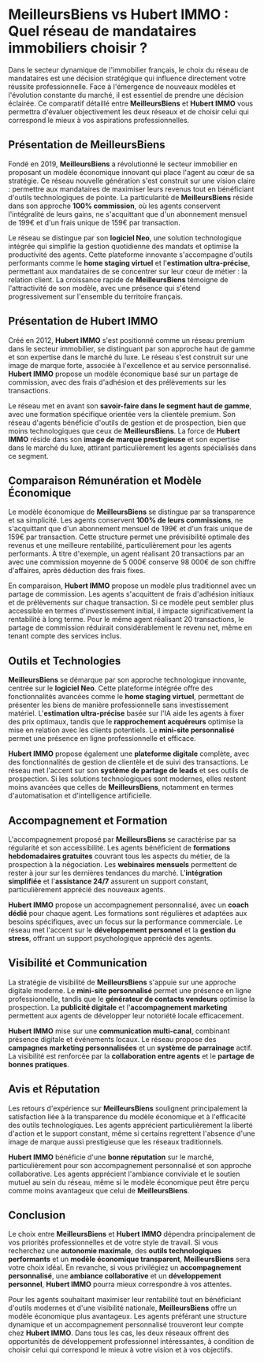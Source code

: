 # MeilleursBiens vs Hubert IMMO : Quel réseau de mandataires immobiliers choisir ?

Dans le secteur dynamique de l'immobilier français, le choix du réseau de mandataires est une décision stratégique qui influence directement votre réussite professionnelle. Face à l'émergence de nouveaux modèles et l'évolution constante du marché, il est essentiel de prendre une décision éclairée. Ce comparatif détaillé entre **MeilleursBiens** et **Hubert IMMO** vous permettra d'évaluer objectivement les deux réseaux et de choisir celui qui correspond le mieux à vos aspirations professionnelles.

## Présentation de MeilleursBiens

Fondé en 2019, **MeilleursBiens** a révolutionné le secteur immobilier en proposant un modèle économique innovant qui place l'agent au cœur de sa stratégie. Ce réseau nouvelle génération s'est construit sur une vision claire : permettre aux mandataires de maximiser leurs revenus tout en bénéficiant d'outils technologiques de pointe. La particularité de **MeilleursBiens** réside dans son approche **100% commission**, où les agents conservent l'intégralité de leurs gains, ne s'acquittant que d'un abonnement mensuel de 199€ et d'un frais unique de 159€ par transaction.

Le réseau se distingue par son **logiciel Neo**, une solution technologique intégrée qui simplifie la gestion quotidienne des mandats et optimise la productivité des agents. Cette plateforme innovante s'accompagne d'outils performants comme le **home staging virtuel** et l'**estimation ultra-précise**, permettant aux mandataires de se concentrer sur leur cœur de métier : la relation client. La croissance rapide de **MeilleursBiens** témoigne de l'attractivité de son modèle, avec une présence qui s'étend progressivement sur l'ensemble du territoire français.

## Présentation de Hubert IMMO

Créé en 2012, **Hubert IMMO** s'est positionné comme un réseau premium dans le secteur immobilier, se distinguant par son approche haut de gamme et son expertise dans le marché du luxe. Le réseau s'est construit sur une image de marque forte, associée à l'excellence et au service personnalisé. **Hubert IMMO** propose un modèle économique basé sur un partage de commission, avec des frais d'adhésion et des prélèvements sur les transactions.

Le réseau met en avant son **savoir-faire dans le segment haut de gamme**, avec une formation spécifique orientée vers la clientèle premium. Son réseau d'agents bénéficie d'outils de gestion et de prospection, bien que moins technologiques que ceux de **MeilleursBiens**. La force de **Hubert IMMO** réside dans son **image de marque prestigieuse** et son expertise dans le marché du luxe, attirant particulièrement les agents spécialisés dans ce segment.

## Comparaison Rémunération et Modèle Économique

Le modèle économique de **MeilleursBiens** se distingue par sa transparence et sa simplicité. Les agents conservent **100% de leurs commissions**, ne s'acquittant que d'un abonnement mensuel de 199€ et d'un frais unique de 159€ par transaction. Cette structure permet une prévisibilité optimale des revenus et une meilleure rentabilité, particulièrement pour les agents performants. À titre d'exemple, un agent réalisant 20 transactions par an avec une commission moyenne de 5 000€ conserve 98 000€ de son chiffre d'affaires, après déduction des frais fixes.

En comparaison, **Hubert IMMO** propose un modèle plus traditionnel avec un partage de commission. Les agents s'acquittent de frais d'adhésion initiaux et de prélèvements sur chaque transaction. Si ce modèle peut sembler plus accessible en termes d'investissement initial, il impacte significativement la rentabilité à long terme. Pour le même agent réalisant 20 transactions, le partage de commission réduirait considérablement le revenu net, même en tenant compte des services inclus.

## Outils et Technologies

**MeilleursBiens** se démarque par son approche technologique innovante, centrée sur le **logiciel Neo**. Cette plateforme intégrée offre des fonctionnalités avancées comme le **home staging virtuel**, permettant de présenter les biens de manière professionnelle sans investissement matériel. L'**estimation ultra-précise** basée sur l'IA aide les agents à fixer des prix optimaux, tandis que le **rapprochement acquéreurs** optimise la mise en relation avec les clients potentiels. Le **mini-site personnalisé** permet une présence en ligne professionnelle et efficace.

**Hubert IMMO** propose également une **plateforme digitale** complète, avec des fonctionnalités de gestion de clientèle et de suivi des transactions. Le réseau met l'accent sur son **système de partage de leads** et ses outils de prospection. Si les solutions technologiques sont modernes, elles restent moins avancées que celles de **MeilleursBiens**, notamment en termes d'automatisation et d'intelligence artificielle.

## Accompagnement et Formation

L'accompagnement proposé par **MeilleursBiens** se caractérise par sa régularité et son accessibilité. Les agents bénéficient de **formations hebdomadaires gratuites** couvrant tous les aspects du métier, de la prospection à la négociation. Les **webinaires mensuels** permettent de rester à jour sur les dernières tendances du marché. L'**intégration simplifiée** et l'**assistance 24/7** assurent un support constant, particulièrement apprécié des nouveaux agents.

**Hubert IMMO** propose un accompagnement personnalisé, avec un **coach dédié** pour chaque agent. Les formations sont régulières et adaptées aux besoins spécifiques, avec un focus sur la performance commerciale. Le réseau met l'accent sur le **développement personnel** et la **gestion du stress**, offrant un support psychologique apprécié des agents.

## Visibilité et Communication

La stratégie de visibilité de **MeilleursBiens** s'appuie sur une approche digitale moderne. Le **mini-site personnalisé** permet une présence en ligne professionnelle, tandis que le **générateur de contacts vendeurs** optimise la prospection. La **publicité digitale** et l'**accompagnement marketing** permettent aux agents de développer leur notoriété locale efficacement.

**Hubert IMMO** mise sur une **communication multi-canal**, combinant présence digitale et événements locaux. Le réseau propose des **campagnes marketing personnalisées** et un **système de parrainage** actif. La visibilité est renforcée par la **collaboration entre agents** et le **partage de bonnes pratiques**.

## Avis et Réputation

Les retours d'expérience sur **MeilleursBiens** soulignent principalement la satisfaction liée à la transparence du modèle économique et à l'efficacité des outils technologiques. Les agents apprécient particulièrement la liberté d'action et le support constant, même si certains regrettent l'absence d'une image de marque aussi prestigieuse que les réseaux traditionnels.

**Hubert IMMO** bénéficie d'une **bonne réputation** sur le marché, particulièrement pour son accompagnement personnalisé et son approche collaborative. Les agents apprécient l'ambiance conviviale et le soutien mutuel au sein du réseau, même si le modèle économique peut être perçu comme moins avantageux que celui de **MeilleursBiens**.

## Conclusion

Le choix entre **MeilleursBiens** et **Hubert IMMO** dépendra principalement de vos priorités professionnelles et de votre style de travail. Si vous recherchez une **autonomie maximale**, des **outils technologiques performants** et un **modèle économique transparent**, **MeilleursBiens** sera votre choix idéal. En revanche, si vous privilégiez un **accompagnement personnalisé**, une **ambiance collaborative** et un **développement personnel**, **Hubert IMMO** pourra mieux correspondre à vos attentes.

Pour les agents souhaitant maximiser leur rentabilité tout en bénéficiant d'outils modernes et d'une visibilité nationale, **MeilleursBiens** offre un modèle économique plus avantageux. Les agents préférant une structure dynamique et un accompagnement personnalisé trouveront leur compte chez **Hubert IMMO**. Dans tous les cas, les deux réseaux offrent des opportunités de développement professionnel intéressantes, à condition de choisir celui qui correspond le mieux à votre vision et à vos objectifs.
